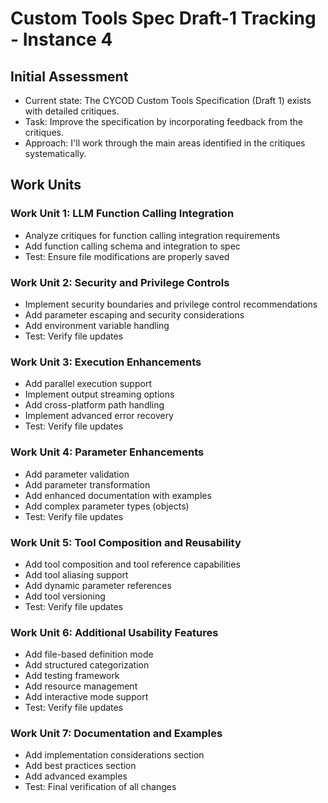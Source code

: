 # Custom Tools Spec Draft-1 Tracking - Instance 4

## Initial Assessment

- Current state: The CYCOD Custom Tools Specification (Draft 1) exists with detailed critiques.
- Task: Improve the specification by incorporating feedback from the critiques.
- Approach: I'll work through the main areas identified in the critiques systematically.

## Work Units

### Work Unit 1: LLM Function Calling Integration
- Analyze critiques for function calling integration requirements
- Add function calling schema and integration to spec
- Test: Ensure file modifications are properly saved

### Work Unit 2: Security and Privilege Controls
- Implement security boundaries and privilege control recommendations
- Add parameter escaping and security considerations
- Add environment variable handling
- Test: Verify file updates

### Work Unit 3: Execution Enhancements
- Add parallel execution support
- Implement output streaming options
- Add cross-platform path handling
- Implement advanced error recovery
- Test: Verify file updates

### Work Unit 4: Parameter Enhancements
- Add parameter validation
- Add parameter transformation
- Add enhanced documentation with examples
- Add complex parameter types (objects)
- Test: Verify file updates

### Work Unit 5: Tool Composition and Reusability
- Add tool composition and tool reference capabilities
- Add tool aliasing support
- Add dynamic parameter references
- Add tool versioning
- Test: Verify file updates

### Work Unit 6: Additional Usability Features
- Add file-based definition mode
- Add structured categorization
- Add testing framework
- Add resource management
- Add interactive mode support
- Test: Verify file updates

### Work Unit 7: Documentation and Examples
- Add implementation considerations section
- Add best practices section
- Add advanced examples
- Test: Final verification of all changes